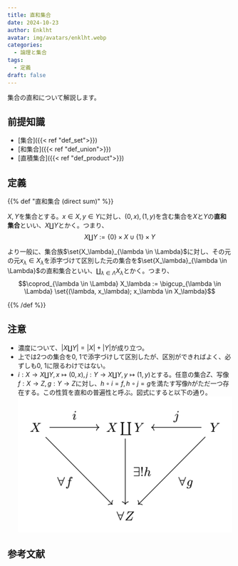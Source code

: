 ```yaml
---
title: 直和集合
date: 2024-10-23
author: Enklht
avatar: img/avatars/enklht.webp
categories:
  - 論理と集合
tags:
  - 定義
draft: false
---
```


集合の直和について解説します。

<!--more-->

## 前提知識

- [集合]({{< ref "def_set">}})
- [和集合]({{< ref "def_union">}})
- [直積集合]({{< ref "def_product">}})

## 定義

{{% def "直和集合 (direct sum)" %}}

$X, Y$を集合とする。$x \in X, y \in Y$に対し、$(0, x), (1, y)$を含む集合を$X$と$Y$の**直和集合**といい、$X \coprod Y$とかく。つまり、
$$X \coprod Y := \{0\} \times X \cup \{1\} \times Y$$

より一般に、集合族$\set{X_\lambda}_{\lambda \in \Lambda}$に対し、その元の元$x_\lambda \in X_\lambda$を添字づけて区別した元の集合を$\set{X_\lambda}_{\lambda \in \Lambda}$の直和集合といい、$\coprod_{\lambda \in \Lambda} X_\lambda$とかく。つまり、
$$\coprod_{\lambda \in \Lambda} X_\lambda := \bigcup_{\lambda \in \Lambda} \set{(\lambda, x_\lambda); x_\lambda \in X_\lambda}$$

{{% /def %}}

## 注意

- 濃度について、$|X \coprod Y| = |X|+|Y|$が成り立つ。
- 上では2つの集合を0, 1で添字づけして区別したが、区別ができればよく、必ずしも0, 1に限るわけではない。
- $i: X \to X \coprod Y, x \mapsto (0, x), j: Y \to X \coprod Y, y \mapsto (1, y)$とする。任意の集合$Z$、写像$f: X \to Z, g: Y \to Z$に対し、$h \circ i = f, h \circ j = g$を満たす写像$h$がただ一つ存在する。この性質を直和の普遍性と呼ぶ。図式にすると以下の通り。![直和の普遍性を示す図式](coprod.svg)

## 参考文献
